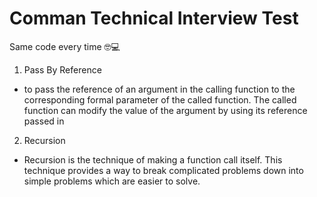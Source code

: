 # Comman Technical Interview Test
Same code every time 🤓💻

1. Pass By Reference
  - to pass the reference of an argument in the calling function to the corresponding formal parameter of the called function. The called function can modify the value of the argument by using its reference passed in
2. Recursion 
  - Recursion is the technique of making a function call itself. This technique provides a way to break complicated problems down into simple problems which are easier to solve.
